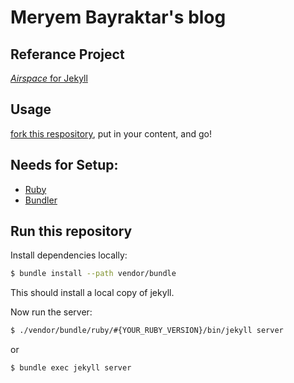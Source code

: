 # Meryem Bayraktar's blog

## Referance Project
[_Airspace_ for Jekyll](https://github.com/ndrewtl/airspace-jekyll)

## Usage
[fork this respository](https://github.com/ndrewtl/airspace-jekyll/fork), put in your content, and go!

## Needs for Setup:
* [Ruby](https://www.ruby-lang.org/en/)
* [Bundler](https://bundler.io)

## Run this repository
Install dependencies locally:
```sh
$ bundle install --path vendor/bundle
```

This should install a local copy of jekyll.

Now run the server:
```sh
$ ./vendor/bundle/ruby/#{YOUR_RUBY_VERSION}/bin/jekyll server
```
or
```sh
$ bundle exec jekyll server
```
